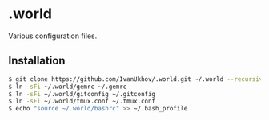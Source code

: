 # .world

Various configuration files.

## Installation

```bash
$ git clone https://github.com/IvanUkhov/.world.git ~/.world --recursive
$ ln -sFi ~/.world/gemrc ~/.gemrc
$ ln -sFi ~/.world/gitconfig ~/.gitconfig
$ ln -sFi ~/.world/tmux.conf ~/.tmux.conf
$ echo "source ~/.world/bashrc" >> ~/.bash_profile
```
